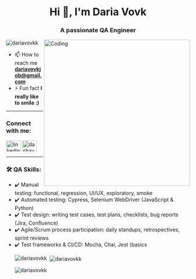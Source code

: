 <h1 align="center">Hi 👋, I'm Daria Vovk</h1>
<h3 align="center">A passionate QA Engineer</h3> 
<img align="right" alt="Coding" width="400" src="https://assets-v2.lottiefiles.com/a/f75ac2f2-116a-11ee-aa38-a35154041321/UTSEH078Aw.gif">

<p align="left"> <img src="https://komarev.com/ghpvc/?username=dariavovkk&label=Profile%20views&color=0e75b6&style=flat" alt="dariavovkk" /> </p>

- 📫 How to reach me **dariavovkjob@gmail.com**
- ⚡ Fun fact **I really like to smile :)**

---

<h3 align="left">Connect with me:</h3>
<p align="left">
<a href="https://www.linkedin.com/in/daria-vovk" target="blank"><img align="center" src="https://cdn.jsdelivr.net/npm/simple-icons@v3/icons/linkedin.svg" alt="linkedin" height="30" width="40" /></a>
<a href="https://instagram.com/dashavovk_" target="blank"><img align="center" src="https://raw.githubusercontent.com/rahuldkjain/github-profile-readme-generator/master/src/images/icons/Social/instagram.svg" alt="dashavovk_" height="30" width="40" /></a>
</p>

---

<h3 align="left">🛠️ QA Skills:</h3>
<ul>
  <li>✔️ Manual testing: functional, regression, UI/UX, exploratory, smoke</li>
  <li>✔️ Automated testing: Cypress, Selenium WebDriver (JavaScript & Python)</li>
  <li>✔️ Test design: writing test cases, test plans, checklists, bug reports (Jira, Confluence)</li>
  <li>✔️ Agile/Scrum process participation: daily standups, retrospectives, sprint reviews</li>
  <li>✔️ Test frameworks & CI/CD: Mocha, Chai, Jest (basics

<p><img align="left" src="https://github-readme-stats.vercel.app/api/top-langs?username=dariavovkk&show_icons=true&locale=en&layout=compact" alt="dariavovkk" /></p>

<p>&nbsp;<img align="center" src="https://github-readme-stats.vercel.app/api?username=dariavovkk&show_icons=true&locale=en" alt="dariavovkk" /></p>

<p><img align="center" src="https://github-readme-streak-stats.herokuapp.com/?user=dariavovkk&" alt="dariavovkk" /></p>
